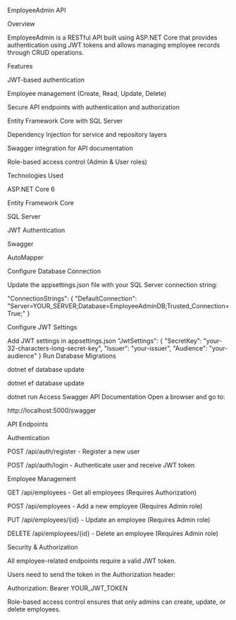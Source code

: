 EmployeeAdmin API

Overview

EmployeeAdmin is a RESTful API built using ASP.NET Core that provides authentication using JWT tokens and allows managing employee records through CRUD operations.

Features

JWT-based authentication

Employee management (Create, Read, Update, Delete)

Secure API endpoints with authentication and authorization

Entity Framework Core with SQL Server

Dependency Injection for service and repository layers

Swagger integration for API documentation

Role-based access control (Admin & User roles)

Technologies Used

ASP.NET Core 6

Entity Framework Core

SQL Server

JWT Authentication

Swagger

AutoMapper



Configure Database Connection

Update the appsettings.json file with your SQL Server connection string:

"ConnectionStrings": {
  "DefaultConnection": "Server=YOUR_SERVER;Database=EmployeeAdminDB;Trusted_Connection=True;"
}

Configure JWT Settings

Add JWT settings in appsettings.json
"JwtSettings": {
  "SecretKey": "your-32-characters-long-secret-key",
  "Issuer": "your-issuer",
  "Audience": "your-audience"
}
Run Database Migrations

dotnet ef database update


dotnet ef database update

dotnet run
Access Swagger API Documentation
Open a browser and go to:

http://localhost:5000/swagger

API Endpoints

Authentication

POST /api/auth/register - Register a new user

POST /api/auth/login - Authenticate user and receive JWT token

Employee Management

GET /api/employees - Get all employees (Requires Authorization)

POST /api/employees - Add a new employee (Requires Admin role)

PUT /api/employees/{id} - Update an employee (Requires Admin role)

DELETE /api/employees/{id} - Delete an employee (Requires Admin role)

Security & Authorization

All employee-related endpoints require a valid JWT token.

Users need to send the token in the Authorization header:

Authorization: Bearer YOUR_JWT_TOKEN

Role-based access control ensures that only admins can create, update, or delete employees.
